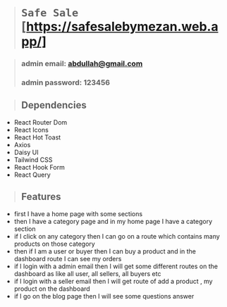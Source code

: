 > # `Safe Sale` [https://safesalebymezan.web.app/]

> ### admin email: abdullah@gmail.com
>
> ### admin password: 123456

> ## Dependencies

- React Router Dom
- React Icons
- React Hot Toast
- Axios
- Daisy UI
- Tailwind CSS
- React Hook Form
- React Query

> ## Features

- first I have a home page with some sections
- then I have a category page and in my home page I have a category section
- if I click on any category then I can go on a route which contains many products on those category
- then if I am a user or buyer then I can buy a product and in the dashboard route I can see my orders
- if I login with a admin email then I will get some different routes on the dashboard as like all user, all sellers, all buyers etc
- if I login with a seller email then I will get route of add a product , my product on the dashboard
- if I go on the blog page then I will see some questions answer
